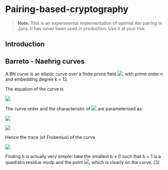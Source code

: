 # Pairing-based-cryptography

> **Note:** This is an experimental implementation of optimal Ate pairing in Java. It has never been used in production. Use it at your risk.

## Introduction


## Barreto - Naehrig curves 
A BN curve is an elliptic curve over a finite prime field ![][Fp], with prime order n and  embedding degree k = 12.

The equation of the curve is 

![](https://latex.codecogs.com/gif.latex?E_{u}:%20y^2%20=%20x^3%20+%20b%20\quad%20with%20\quad%20b%20\neq%200)

The curve order and the characteristic of ![][Fp] are parameterised as: 

![][pu] 

![][nu] 

Hence the trace (of Frobenius) of the curve
 
![][tu]

Finding b is actually very simple: take the smallest b &ne; 0 such that b + 1 is a quadratic residue modp and the point
 ![](https://latex.codecogs.com/gif.latex?$G%20=%20(1,\sqrt[2]{b%20+%201}$%20\quad%20mod%20\quad%20$p)$), which is clearly on the curve.
 [3] 


[Fp]:https://latex.codecogs.com/gif.latex?\mathbb{F}_p
[pu]:https://latex.codecogs.com/gif.latex?$p(u)%20=%2036u^4%20+%2036u^3%20+%2024u^2%20+%206u%20+%201$
[nu]:https://latex.codecogs.com/gif.latex?$n(u)%20=%2036u^4%20+%2036u^3%20+%2018u^2%20+%206u%20+%201$
[tu]:https://latex.codecogs.com/gif.latex?$t(u)%20=%206u^2%20+%201$
